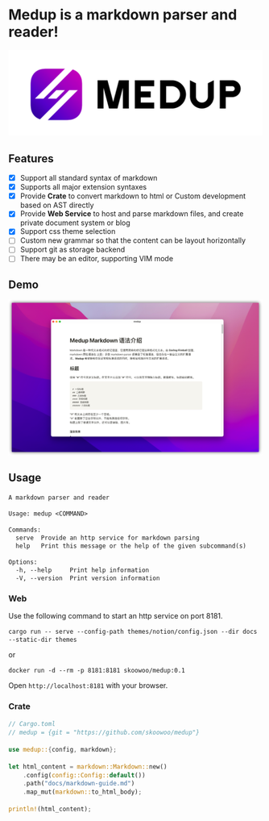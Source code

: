 # Medup is a markdown parser and reader!

![](./docs/assets/logo.png)


## Features
* [x] Support all standard syntax of markdown
* [x] Supports all major extension syntaxes
* [x] Provide **Crate** to convert markdown to html or Custom development based on AST directly
* [x] Provide **Web Service** to host and parse markdown files, and create private document system or blog
* [x] Support css theme selection
* [ ] Custom new grammar so that the content can be layout horizontally
* [ ] Support git as storage backend
* [ ] There may be an editor, supporting VIM mode

## Demo

![](./docs/assets/demo.png)

## Usage
```
A markdown parser and reader

Usage: medup <COMMAND>

Commands:
  serve  Provide an http service for markdown parsing
  help   Print this message or the help of the given subcommand(s)

Options:
  -h, --help     Print help information
  -V, --version  Print version information
```

### Web

Use the following command to start an http service on port 8181.
```
cargo run -- serve --config-path themes/notion/config.json --dir docs --static-dir themes
```
or

```
docker run -d --rm -p 8181:8181 skoowoo/medup:0.1
```

Open `http://localhost:8181` with your browser.

### Crate

```Rust
// Cargo.toml
// medup = {git = "https://github.com/skoowoo/medup"}

use medup::{config, markdown};

let html_content = markdown::Markdown::new()
    .config(config::Config::default())
    .path("docs/markdown-guide.md")
    .map_mut(markdown::to_html_body);

println!(html_content);
```
